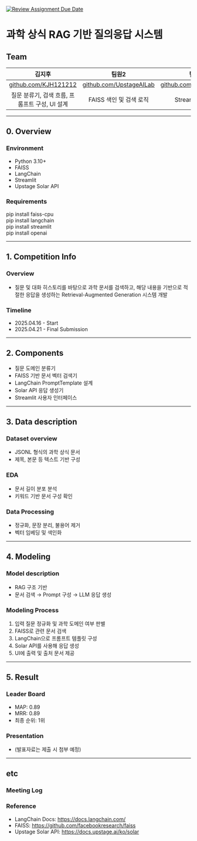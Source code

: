 [![Review Assignment Due Date](https://classroom.github.com/assets/deadline-readme-button-22041afd0340ce965d47ae6ef1cefeee28c7c493a6346c4f15d667ab976d596c.svg)](https://classroom.github.com/a/f0ZBPJID)

# 과학 상식 RAG 기반 질의응답 시스템

## Team

| 김지후 | 팀원2 | 팀원3 | 팀원4 |
| :----: | :----: | :----: | :----: |
| [github.com/KJH121212](https://github.com/KJH121212) | [github.com/UpstageAILab](https://github.com/UpstageAILab) | [github.com/UpstageAILab](https://github.com/UpstageAILab) | [github.com/UpstageAILab](https://github.com/UpstageAILab) |
| 질문 분류기, 검색 흐름, 프롬프트 구성, UI 설계 | FAISS 색인 및 검색 로직 | Streamlit 앱 구성 | Solar API 연동 및 응답 처리 |

---

## 0. Overview

### Environment

- Python 3.10+
- FAISS
- LangChain
- Streamlit
- Upstage Solar API

### Requirements

pip install faiss-cpu  
pip install langchain  
pip install streamlit  
pip install openai  

---

## 1. Competition Info

### Overview

- 질문 및 대화 히스토리를 바탕으로 과학 문서를 검색하고, 해당 내용을 기반으로 적절한 응답을 생성하는 Retrieval-Augmented Generation 시스템 개발

### Timeline

- 2025.04.16 - Start  
- 2025.04.21 - Final Submission  

---

## 2. Components

- 질문 도메인 분류기  
- FAISS 기반 문서 벡터 검색기  
- LangChain PromptTemplate 설계  
- Solar API 응답 생성기  
- Streamlit 사용자 인터페이스  

---

## 3. Data description

### Dataset overview

- JSONL 형식의 과학 상식 문서  
- 제목, 본문 등 텍스트 기반 구성  

### EDA

- 문서 길이 분포 분석  
- 키워드 기반 문서 구성 확인  

### Data Processing

- 정규화, 문장 분리, 불용어 제거  
- 벡터 임베딩 및 색인화  

---

## 4. Modeling

### Model description

- RAG 구조 기반  
- 문서 검색 → Prompt 구성 → LLM 응답 생성  

### Modeling Process

1. 입력 질문 정규화 및 과학 도메인 여부 판별  
2. FAISS로 관련 문서 검색  
3. LangChain으로 프롬프트 템플릿 구성  
4. Solar API를 사용해 응답 생성  
5. UI에 출력 및 출처 문서 제공  

---

## 5. Result

### Leader Board

- MAP: 0.89  
- MRR: 0.89  
- 최종 순위: 1위  

### Presentation

- (발표자료는 제출 시 첨부 예정)  

---

## etc

### Meeting Log


### Reference

- LangChain Docs: https://docs.langchain.com/  
- FAISS: https://github.com/facebookresearch/faiss  
- Upstage Solar API: https://docs.upstage.ai/ko/solar
